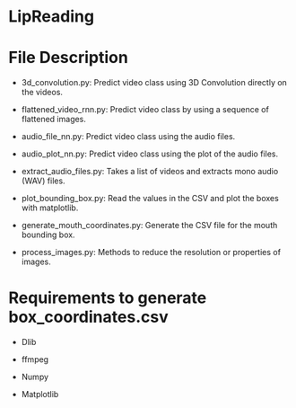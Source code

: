 # LipReading

# File Description

* 3d_convolution.py: Predict video class using 3D Convolution directly on the videos.

* flattened_video_rnn.py: Predict video class by using a sequence of flattened images.

* audio_file_nn.py: Predict video class using the audio files.

* audio_plot_nn.py: Predict video class using the plot of the audio files.

* extract_audio_files.py: Takes a list of videos and extracts mono audio (WAV) files.

* plot_bounding_box.py: Read the values in the CSV and plot the boxes with matplotlib.

* generate_mouth_coordinates.py: Generate the CSV file for the mouth bounding box.

* process_images.py: Methods to reduce the resolution or properties of images.

# Requirements to generate box_coordinates.csv

* Dlib

* ffmpeg

* Numpy

* Matplotlib
